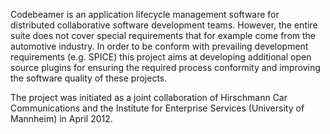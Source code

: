 Codebeamer is an application lifecycle management software for distributed collaborative software development teams. However, the entire suite does not cover special requirements that for example come from the automotive industry. In order to be conform with prevailing development requirements (e.g. SPICE) this project aims at developing additional open source plugins for ensuring the required process conformity and improving the software quality of these projects.

The project was initiated as a joint collaboration of Hirschmann Car Communications and the Institute for Enterprise Services (University of Mannheim) in April 2012.